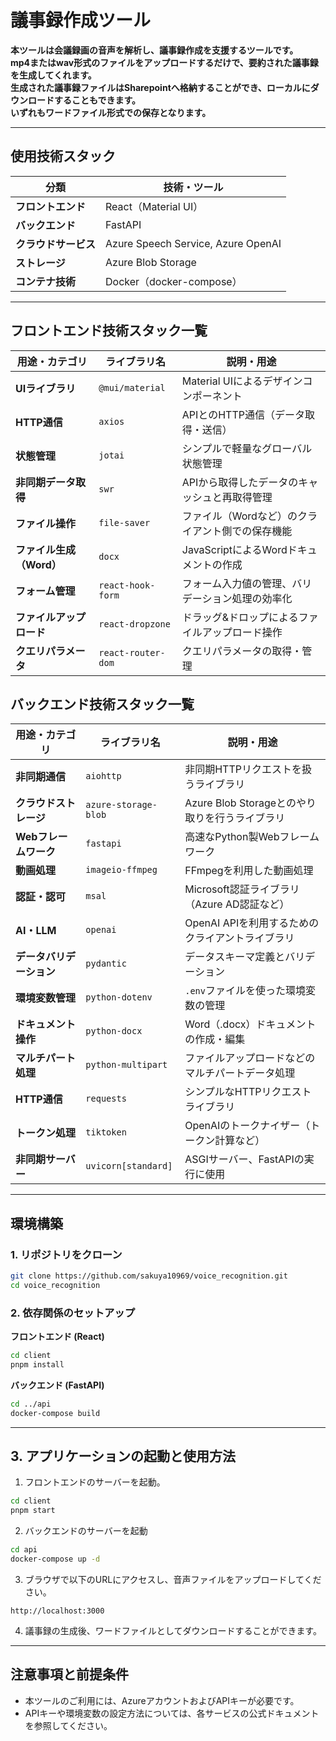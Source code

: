# 議事録作成ツール

**本ツールは会議録画の音声を解析し、議事録作成を支援するツールです。**<br/>
**mp4またはwav形式のファイルをアップロードするだけで、要約された議事録を生成してくれます。**<br>
**生成された議事録ファイルはSharepointへ格納することができ、ローカルにダウンロードすることもできます。**<br>
**いずれもワードファイル形式での保存となります。**<br>

---

## 使用技術スタック

| **分類**         | **技術・ツール**                         |
|--------------|--------------------------------|
| **フロントエンド** | React（Material UI）        |
| **バックエンド**   | FastAPI                    |
| **クラウドサービス** | Azure Speech Service, Azure OpenAI |
| **ストレージ**     | Azure Blob Storage         |
| **コンテナ技術**   | Docker（docker-compose）   |

---

## フロントエンド技術スタック一覧

| **用途・カテゴリ**          | **ライブラリ名**           | **説明・用途**                                       |
|---------------------|--------------------|-----------------------------------------------|
| **UIライブラリ**        | `@mui/material`    | Material UIによるデザインコンポーネント               |
| **HTTP通信**           | `axios`            | APIとのHTTP通信（データ取得・送信）                   |
| **状態管理**           | `jotai`            | シンプルで軽量なグローバル状態管理                    |
| **非同期データ取得**     | `swr`              | APIから取得したデータのキャッシュと再取得管理            |
| **ファイル操作**        | `file-saver`       | ファイル（Wordなど）のクライアント側での保存機能        |
| **ファイル生成（Word）** | `docx`             | JavaScriptによるWordドキュメントの作成                |
| **フォーム管理**        | `react-hook-form`  | フォーム入力値の管理、バリデーション処理の効率化         |
| **ファイルアップロード**  | `react-dropzone`   | ドラッグ&ドロップによるファイルアップロード操作  |
| **クエリパラメータ**         | `react-router-dom` | クエリパラメータの取得・管理               |

## バックエンド技術スタック一覧

| **用途・カテゴリ**      | **ライブラリ名**         | **説明・用途**                                       |
|-------------------|------------------|-------------------------------------------|
| **非同期通信**       | `aiohttp`         | 非同期HTTPリクエストを扱うライブラリ                |
| **クラウドストレージ**   | `azure-storage-blob` | Azure Blob Storageとのやり取りを行うライブラリ      |
| **Webフレームワーク**   | `fastapi`         | 高速なPython製Webフレームワーク                    |
| **動画処理**        | `imageio-ffmpeg`  | FFmpegを利用した動画処理                        |
| **認証・認可**       | `msal`            | Microsoft認証ライブラリ（Azure AD認証など）         |
| **AI・LLM**       | `openai`          | OpenAI APIを利用するためのクライアントライブラリ      |
| **データバリデーション** | `pydantic`        | データスキーマ定義とバリデーション                 |
| **環境変数管理**     | `python-dotenv`   | `.env`ファイルを使った環境変数の管理               |
| **ドキュメント操作**   | `python-docx`     | Word（.docx）ドキュメントの作成・編集              |
| **マルチパート処理**   | `python-multipart` | ファイルアップロードなどのマルチパートデータ処理     |
| **HTTP通信**       | `requests`        | シンプルなHTTPリクエストライブラリ                 |
| **トークン処理**     | `tiktoken`        | OpenAIのトークナイザー（トークン計算など）         |
| **非同期サーバー**   | `uvicorn[standard]` | ASGIサーバー、FastAPIの実行に使用                  |

---

## 環境構築

### 1. リポジトリをクローン

```bash
git clone https://github.com/sakuya10969/voice_recognition.git
cd voice_recognition
```

### 2. 依存関係のセットアップ

**フロントエンド (React)**
```bash
cd client
pnpm install
```

**バックエンド (FastAPI)**
```bash
cd ../api
docker-compose build
```

---

## 3. アプリケーションの起動と使用方法

1. フロントエンドのサーバーを起動。
```bash
cd client
pnpm start
```

2. バックエンドのサーバーを起動
```bash
cd api
docker-compose up -d
```

3. ブラウザで以下のURLにアクセスし、音声ファイルをアップロードしてください。
```
http://localhost:3000
```

4. 議事録の生成後、ワードファイルとしてダウンロードすることができます。

---

## 注意事項と前提条件
- 本ツールのご利用には、AzureアカウントおよびAPIキーが必要です。
- APIキーや環境変数の設定方法については、各サービスの公式ドキュメントを参照してください。

